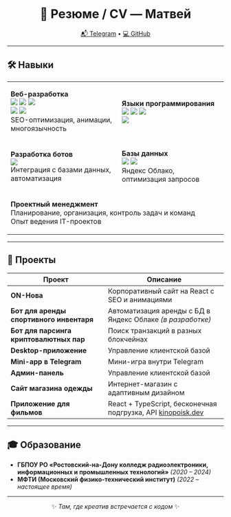 <!-- Заголовок -->
<h1 align="center">💼 Резюме / CV — Матвей</h1>
<p align="center">
  <a href="https://t.me/matotot">📬 Telegram</a> • 
  <a href="https://github.com/TylpinMO">💻 GitHub</a>
</p>

---

## 🛠 Навыки

<table>
<tr>
<td>

**Веб-разработка**  
<img src="https://img.shields.io/badge/React-20232A?style=flat&logo=react&logoColor=61DAFB"/> 
<img src="https://img.shields.io/badge/HTML5-E34F26?style=flat&logo=html5&logoColor=white"/> 
<img src="https://img.shields.io/badge/CSS3-1572B6?style=flat&logo=css3&logoColor=white"/>  
<img src="https://img.shields.io/badge/JavaScript-F7DF1E?style=flat&logo=javascript&logoColor=black"/> 
<img src="https://img.shields.io/badge/Bootstrap-7952B3?style=flat&logo=bootstrap&logoColor=white"/>  
SEO-оптимизация, анимации, многоязычность

</td>
<td>

**Языки программирования**  
<img src="https://img.shields.io/badge/C-00599C?style=flat&logo=c&logoColor=white"/> 
<img src="https://img.shields.io/badge/C++-00599C?style=flat&logo=c%2B%2B&logoColor=white"/> 
<img src="https://img.shields.io/badge/C%23-239120?style=flat&logo=c-sharp&logoColor=white"/>  
<img src="https://img.shields.io/badge/Python-3776AB?style=flat&logo=python&logoColor=white"/> 

</td>
</tr>

<tr>
<td>

**Разработка ботов**  
<img src="https://img.shields.io/badge/Telegram%20API-26A5E4?style=flat&logo=telegram&logoColor=white"/>  
Интеграция с базами данных, автоматизация

</td>
<td>

**Базы данных**  
<img src="https://img.shields.io/badge/SQL-003B57?style=flat&logo=postgresql&logoColor=white"/> 
<img src="https://img.shields.io/badge/MS%20Access-A4373A?style=flat&logo=microsoft-access&logoColor=white"/>  
Яндекс Облако, оптимизация запросов

</td>
</tr>

<tr>
<td colspan="2">

**Проектный менеджмент**  
Планирование, организация, контроль задач и команд  
Опыт ведения IT-проектов

</td>
</tr>
</table>

---

## 🚀 Проекты

| Проект | Описание |
|--------|----------|
| **ON-Нова** | Корпоративный сайт на React с SEO и анимациями |
| **Бот для аренды спортивного инвентаря** | Автоматизация аренды с БД в Яндекс Облаке *(в разработке)* |
| **Бот для парсинга криптовалютных пар** | Поиск транзакций в разных блокчейнах |
| **Desktop-приложение** | Управление клиентской базой |
| **Mini-app в Telegram** | Мини-игра внутри Telegram |
| **Админ-панель** | Управление клиентской базой |
| **Сайт магазина одежды** | Интернет-магазин с адаптивным дизайном |
| **Приложение для фильмов** | React + TypeScript, бесконечная подгрузка, API [kinopoisk.dev](https://kinopoisk.dev/) |

---

## 🎓 Образование

- **ГБПОУ РО «Ростовский-на-Дону колледж радиоэлектроники, информационных и промышленных технологий»** *(2020 – 2024)*  
- **МФТИ (Московский физико-технический институт)** *(2022 – настоящее время)*

---

<p align="center">✨ <i>Там, где креатив встречается с кодом</i> ✨</p>
